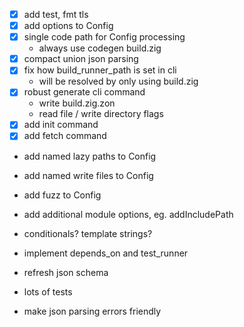 - [x] add test, fmt tls
- [x] add options to Config
- [x] single code path for Config processing
  - always use codegen build.zig
- [x] compact union json parsing
- [x] fix how build_runner_path is set in cli
  - will be resolved by only using build.zig
- [x] robust generate cli command
  - write build.zig.zon
  - read file / write directory flags
- [x] add init command
- [x] add fetch command

- add named lazy paths to Config
- add named write files to Config
- add fuzz to Config
- add additional module options, eg. addIncludePath
- conditionals? template strings?
- implement depends_on and test_runner
- refresh json schema

- lots of tests

- make json parsing errors friendly
